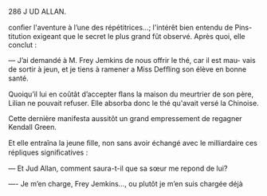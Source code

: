 286 J UD ALLAN.

conﬁer l'aventure à l’une des répétitrices...; l'intérêt bien entendu de Pins-
titution exigeant que le secret le plus grand fût observé. Après quoi, elle
conclut :

— J’ai demandé à M. Frey Jemkins de nous offrir le thé, car il est mau-
vais de sortir à jeun, et je tiens à ramener a Miss Defﬂing son élève en
bonne santé.

Quoiqu’il lui en coûtât d’accepter ﬂans la maison du meurtrier de son père,
Lilian ne pouvait refuser. Elle absorba donc le thé qu'avait versé la Chinoise.

Cette dernière manifesta aussitôt un grand empressement de regagner
Kendall Green.

Et elle entraîna la jeune ﬁlle, non sans avoir échangé avec le milliardaire
ces répliques signiﬁcatives :

— Et Jud Allan, comment saura-t-il que sa sœur me repond de lui?

—- Je m’en charge, Frey Jemkins..., ou plutôt je m’en suis chargée déjà

